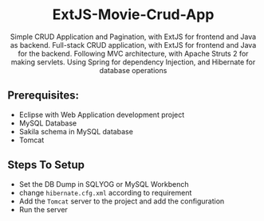 <h1 align="center">
ExtJS-Movie-Crud-App
</h1>

<p align="center">
Simple CRUD Application and Pagination, with ExtJS for frontend and Java as backend. Full-stack CRUD application, with ExtJS for frontend and Java for the backend. Following MVC architecture, with Apache Struts 2 for making servlets. Using Spring for dependency Injection, and Hibernate for database operations 

## Prerequisites: 
- Eclipse with Web Application development project
- MySQL Database
- Sakila schema in MySQL database
- Tomcat 

## Steps To Setup
- Set the DB Dump in SQLYOG or MySQL Workbench
- change `hibernate.cfg.xml` according to requirement
- Add the `Tomcat` server to the project and add the configuration
- Run the server


